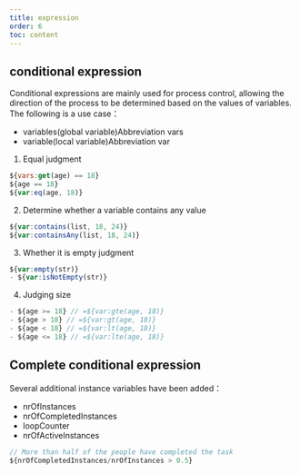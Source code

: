 ```yaml
---
title: expression
order: 6
toc: content
---
```


## conditional expression
<Badge type="info">Conditional expressions are mainly used for process control, allowing the direction of the process to be determined based on the values of variables. The following is a use case：</Badge>
- variables(global variable)Abbreviation vars
- variable(local variable)Abbreviation var
1. Equal judgment
```js
${vars:get(age) == 18}
${age == 18}
${var:eq(age, 18)}
```
2. Determine whether a variable contains any value
```js
${var:contains(list, 18, 24)}
${var:containsAny(list, 18, 24)}
```
3. Whether it is empty judgment
```js
${var:empty(str)} 
- ${var:isNotEmpty(str)} 
```
4. Judging size
```js
- ${age >= 18} // =${var:gte(age, 18)}
- ${age > 18} // =${var:gt(age, 18)}
- ${age < 18} // =${var:lt(age, 18)}
- ${age <= 18} // =${var:lte(age, 18)}
```
## Complete conditional expression
Several additional instance variables have been added：
- nrOfInstances
- nrOfCompletedInstances
- loopCounter
- nrOfActiveInstances
```js
// More than half of the people have completed the task
${nrOfCompletedInstances/nrOfInstances > 0.5}
```
